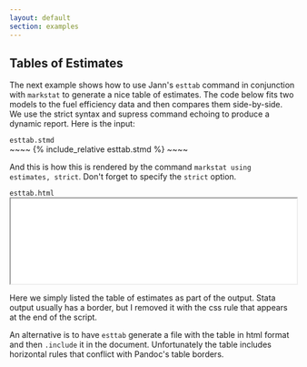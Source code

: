 ```yaml
---
layout: default
section: examples
---
```


Tables of Estimates
-------------------

The next example shows how to use Jann\'s `esttab` command in
conjunction with `markstat` to generate a nice table of estimates. The
code below fits two models to the fuel efficiency data and then compares
them side-by-side. We use the strict syntax and supress command echoing
to produce a dynamic report. Here is the input:

<div class="text-end"><code>esttab.stmd</code></div>
~~~~
{% include_relative esttab.stmd %}
~~~~

And this is how this is rendered by the command
`markstat using estimates, strict`. Don\'t forget to specify the
`strict` option.


<div class="text-end"><code>esttab.html</code></div>
<iframe src="esttab.html" class="border mb-3" width="100%" scrolling="no"></iframe>


Here we simply listed the table of estimates as part of the output.
Stata output usually has a border, but I removed it with the css rule
that appears at the end of the script. 

An alternative is to have `esttab` generate a file with the table in html
format and then `.include` it in the document. Unfortunately the table 
includes horizontal rules that conflict with Pandoc's table borders. 

<!-- add a comment/example using Stata 17 `tables` or `etables` -->

<script>
{% include_relative iframe.js %}
</script>